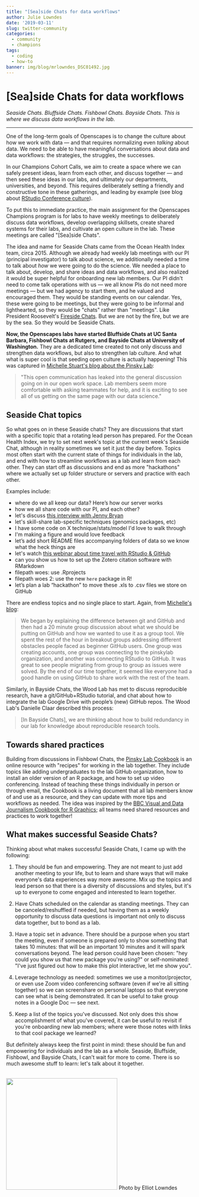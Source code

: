 ```yaml
---
title: "[Sea]side Chats for data workflows" 
author: Julie Lowndes
date: '2019-03-11'
slug: twitter-community
categories:
  - community
  - champions
tags:
  - coding
  - how-to
banner: img/blog/mrlowndes_DSC01492.jpg
---
```


# [Sea]side Chats for data workflows   

*Seaside Chats. Bluffside Chats. Fishbowl Chats. Bayside Chats. This is where we discuss data workflows in the lab.* 

----

One of the long-term goals of Openscapes is to change the culture about how we work with data — and that requires normalizing even *talking* about data. We need to be able to have meaningful conversations about data and data workflows: the strategies, the struggles, the successes.

In our Champions Cohort Calls, we aim to create a space where we can safely present ideas, learn from each other, and discuss together — and then seed these ideas in our labs, and ultimately our departments, universities, and beyond. This requires deliberately setting a friendly and constructive tone in these gatherings, and leading by example (see blog about [RStudio Conference culture](https://www.openscapes.org/blog/2019/02/19/rstudioconf/)).

To put this to immediate practice, the main assignment for the Openscapes Champions program is for labs to have weekly meetings to deliberately discuss data workflows, develop overlapping skillsets, create shared systems for their labs, and cultivate an open culture in the lab. These meetings are called "[Sea]side Chats".

The idea and name for Seaside Chats came from the Ocean Health Index team, circa 2015. Although we already had weekly lab meetings with our PI (principal investigator) to talk about science, we additionally needed a time to talk about *how* we were going to do the science. We needed a place to talk about, develop, and share ideas and data workflows, and also realized it would be super helpful for onboarding new lab members. Our PI didn't need to come talk operations with us — we all know PIs do not need more meetings — but we had agency to start them, and he valued and encouraged them. They would be standing events on our calendar. Yes, these were going to be meetings, but they were going to be informal and lighthearted, so they would be "chats" rather than "meetings". Like President Roosevelt's [Fireside Chats](https://en.wikipedia.org/wiki/Fireside_chats). But we are not by the fire, but we are by the sea. So they would be Seaside Chats.

**Now, the Openscapes labs have started Bluffside Chats at UC Santa Barbara, Fishbowl Chats at Rutgers, and Bayside Chats at University of Washington.** They are a dedicated time created to not only discuss and strengthen data workflows, but also to strengthen lab culture. And what what is super cool is that seeding open culture is actually happening! This was captured in [Michelle Stuart's blog about the Pinsky Lab](http://pinsky.marine.rutgers.edu/fishbowl-chat-1/): 

> "This open communication has leaked into the general discussion going on in our open work space. Lab members seem more comfortable with asking  teammates for help, and it is exciting to see all of us getting on the same page with our data science."

## Seaside Chat topics

So what goes on in these Seaside chats? They are discussions that start with a specific topic that a rotating lead person has prepared. For the Ocean Health Index, we try to set next week's topic at the current week's Seaside Chat, although in reality sometimes we set it just the day before. Topics most often start with the current state of things for individuals in the lab, and end with how to streamline workflows as a lab and learn from each other. They can start off as discussions and end as more "hackathons" where we actually set up folder structure or servers and practice with each other. 

Examples include: 

- where do we all keep our data? Here’s how our server works
- how we all share code with our PI, and each other?
- let's discuss [this interview with Jenny Bryan](https://ropensci.org/blog/2017/12/08/rprofile-jenny-bryan/)
- let's skill-share lab-specific techniques (genomics packages, etc)
- I have some code on X technique/stats/model I'd love to walk through
- I'm making a figure and would love feedback
- let’s add short README files accompanying folders of data so we know what the heck things are
- let's watch [this webinar about time travel with RStudio & GitHub](https://www.rstudio.com/resources/webinars/collaboration-and-time-travel-version-control-with-git-github-and-rstudio/)
- can you show us how to set up the Zotero citation software with RMarkdown
- filepath woes: use .Rprojects 
- filepath woes 2: use the new `here` package in R!
- let’s plan a lab “hackathon” to move these .xls to .csv files we store on GitHub

There are endless topics and no single place to start. Again, from [Michelle's blog](http://pinsky.marine.rutgers.edu/fishbowl-chat-1/):

> We began by explaining the difference between git and GitHub and then had a 20 minute group discussion about what we should be putting on GitHub and how we wanted to use it as a group tool.
We spent the rest of the hour in breakout groups addressing different obstacles people faced as beginner GitHub users. One group was creating accounts, one group was connecting to the pinskylab organization, and another was connecting RStudio to GitHub.
It was great to see people migrating from group to group as issues were solved. By the end of our time together, it seemed like everyone had a good handle on using GitHub to share work with the rest of the team.

Similarly, in Bayside Chats, the Wood Lab has met to discuss reproducible research, have a git/GitHub+RStudio tutorial, and chat about how to integrate the lab Google Drive with people’s (new) GitHub repos. The Wood Lab's Danielle Claar described this process:

> [In Bayside Chats], we are thinking about how to build redundancy in our lab for knowledge about reproducible research tools.


## Towards shared practices

Building from discussions in Fishbowl Chats, the [Pinsky Lab Cookbook](https://github.com/pinskylab/pinskylab_methods/blob/master/cookbook.md#pinsky-lab-cookbook) is an online resource with "recipes" for working in the lab together. They include topics like adding undergraduates to the lab GitHub organization, how to install an older version of an R package, and how to set up video conferencing. Instead of teaching these things individually in person or through email, the Cookbook is a living document that all lab members know of and use as a resource, and they can update with more tips and workflows as needed. The idea was inspired by the [BBC Visual and Data Journalism Cookbook for R Graphics](https://bbc.github.io/rcookbook/); all teams need shared resources and practices to work together!


## What makes successful Seaside Chats?

Thinking about what makes successful Seaside Chats, I came up with the following:

1) They should be fun and empowering. They are not meant to just add another meeting to your life, but to learn and share ways that will make everyone's data experiences way more awesome. Mix up the topics and lead person so that there is a diversity of discussions and styles, but it's up to everyone to come engaged and interested to learn together.

2) Have Chats scheduled on the calendar as standing meetings. They can be canceled/reshuffled if needed, but having them as a weekly opportunity to discuss data questions is important not only to discuss data together, but to bond as a lab.

3) Have a topic set in advance. There should be a purpose when you start the meeting, even if someone is prepared only to show something that takes 10 minutes: that will be an important 10 minutes and it will spark conversations beyond. The lead person could have been chosen: "hey could you show us that new package you're using?" or self-nominated: "I've just figured out how to make this plot interactive, let me show you". 

4) Leverage technology as needed: sometimes we use a monitor/projector, or even use Zoom video conferencing software (even if we're all sitting together) so we can screenshare on personal laptops so that everyone can see what is being demonstrated. It can be useful to take group notes in a Google Doc — see next.

5) Keep a list of the topics you've discussed. Not only does this show accomplishment of what you've covered, it can be useful to revisit if you're onboarding new lab members; where were those notes with links to that cool package we learned?

But definitely always keep the first point in mind: these should be fun and empowering for individuals and the lab as a whole. Seaside, Bluffside, Fishbowl, and Bayside Chats, I can't wait for more to come. There is so much awesome stuff to learn: let's talk about it together.

<br>

<img src="/img/blog/mrlowndes_DSC01492.jpg" width="300px">  
Photo by Elliot Lowndes

<!---
Danielle: 
We’ve had one lab meeting (Intro to Reproducible Research), and two Bayside Chats (first was a git/github+RStudio tutorial, second was chatting about several things, including integrating the lab Google Drive with people’s (new) GitHub repos). They’ve gone really well so far. One thing I’ve been thinking about is the need to have set topics (+ time for discussion about whatever) for at least the next couple of months to build momentum and get people consistently engaged in the process. Basically, I think if I just hold a chat/AMA each week, we’ll probably lose momentum. With your chats, how often did you have set topics, and how often did you ‘just’ gather together? Did this change over time at all?

The other thing I’ve been thinking about is how to build redundancy in our lab for knowledge about reproducible research tools. Right now I’m the person with the most experience, and everyone else is excited to learn (but many are just starting out and it can seem a bit overwhelming at first!).
--->